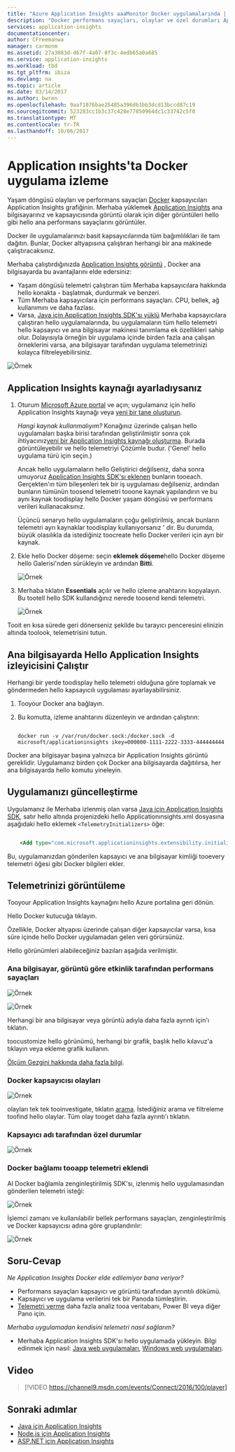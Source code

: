 ```yaml
---
title: "Azure Application Insights aaaMonitor Docker uygulamalarında | Microsoft Docs"
description: "Docker performans sayaçları, olaylar ve özel durumları Application Insights üzerinde hello telemetri kapsayıcılı hello uygulamalardan birlikte görüntülenebilir."
services: application-insights
documentationcenter: 
author: CFreemanwa
manager: carmonm
ms.assetid: 27a3083d-d67f-4a07-8f3c-4edb65a0a685
ms.service: application-insights
ms.workload: tbd
ms.tgt_pltfrm: ibiza
ms.devlang: na
ms.topic: article
ms.date: 03/14/2017
ms.author: bwren
ms.openlocfilehash: 9aaf1076bae25485a396db1bb3dcd13bccd87c19
ms.sourcegitcommit: 523283cc1b3c37c428e77850964dc1c33742c5f0
ms.translationtype: MT
ms.contentlocale: tr-TR
ms.lasthandoff: 10/06/2017
---
```

# <a name="monitor-docker-applications-in-application-insights"></a>Application ınsights'ta Docker uygulama izleme
Yaşam döngüsü olayları ve performans sayaçları [Docker](https://www.docker.com/) kapsayıcıları Application Insights grafiğinin. Merhaba yüklemek [Application Insights](app-insights-overview.md) ana bilgisayarınız ve kapsayıcısında görüntü olarak için diğer görüntüleri hello gibi hello ana performans sayaçlarını görüntüler.

Docker ile uygulamalarınızı basit kapsayıcılarında tüm bağımlılıkları ile tam dağıtın. Bunlar, Docker altyapısına çalıştıran herhangi bir ana makinede çalıştıracaksınız.

Merhaba çalıştırdığınızda [Application Insights görüntü](https://hub.docker.com/r/microsoft/applicationinsights/) , Docker ana bilgisayarda bu avantajlarını elde edersiniz:

* Yaşam döngüsü telemetri çalıştıran tüm Merhaba kapsayıcılara hakkında hello konakta - başlatmak, durdurmak ve benzeri.
* Tüm Merhaba kapsayıcılara için performans sayaçları. CPU, bellek, ağ kullanımını ve daha fazlası.
* Varsa, [Java için Application Insights SDK'sı yüklü](app-insights-java-live.md) Merhaba kapsayıcılara çalıştıran hello uygulamalarında, bu uygulamaların tüm hello telemetri hello kapsayıcı ve ana bilgisayar makinesi tanımlama ek özellikleri sahip olur. Dolayısıyla örneğin bir uygulama içinde birden fazla ana çalışan örneklerini varsa, ana bilgisayar tarafından uygulama telemetrinizi kolayca filtreleyebilirsiniz.

![Örnek](./media/app-insights-docker/00.png)

## <a name="set-up-your-application-insights-resource"></a>Application Insights kaynağı ayarladıysanız
1. Oturum [Microsoft Azure portal](https://azure.com) ve açın; uygulamanız için hello Application Insights kaynağı veya [yeni bir tane oluşturun](app-insights-create-new-resource.md). 
   
    *Hangi kaynak kullanmalıyım?* Konağınız üzerinde çalışan hello uygulamaları başka birisi tarafından geliştirilmiştir sonra çok ihtiyacınız[yeni bir Application Insights kaynağı oluşturma](app-insights-create-new-resource.md). Burada görüntüleyebilir ve hello telemetriyi Çözümle budur. ('Genel' hello uygulama türü için seçin.)
   
    Ancak hello uygulamaların hello Geliştirici değilseniz, daha sonra umuyoruz [Application Insights SDK'sı eklenen](app-insights-java-live.md) bunların tooeach. Gerçekten'ın tüm bileşenleri tek bir iş uygulaması değilseniz, ardından bunların tümünün toosend telemetri tooone kaynak yapılandırın ve bu aynı kaynak toodisplay hello Docker yaşam döngüsü ve performans verileri kullanacaksınız. 
   
    Üçüncü senaryo hello uygulamaların çoğu geliştirilmiş, ancak bunların telemetri ayrı kaynaklar toodisplay kullanıyorsanız ' dir. Bu durumda, büyük olasılıkla da istediğiniz toocreate hello Docker verileri için ayrı bir kaynak. 
2. Ekle hello Docker döşeme: seçin **eklemek döşeme**hello Docker döşeme hello Galerisi'nden sürükleyin ve ardından **Bitti**. 
   
    ![Örnek](./media/app-insights-docker/03.png)
3. Merhaba tıklatın **Essentials** açılır ve hello izleme anahtarını kopyalayın. Bu tootell hello SDK kullandığınız nerede toosend kendi telemetri.

    ![Örnek](./media/app-insights-docker/02-props.png)

Tooit en kısa sürede geri dönerseniz şekilde bu tarayıcı penceresini elinizin altında toolook, telemetrisini tutun.

## <a name="run-hello-application-insights-monitor-on-your-host"></a>Ana bilgisayarda Hello Application Insights izleyicisini Çalıştır
Herhangi bir yerde toodisplay hello telemetri olduğuna göre toplamak ve göndermeden hello kapsayıcılı uygulaması ayarlayabilirsiniz.

1. Tooyour Docker ana bağlayın. 
2. Bu komutta, izleme anahtarını düzenleyin ve ardından çalıştırın:
   
   ```
   
   docker run -v /var/run/docker.sock:/docker.sock -d microsoft/applicationinsights ikey=000000-1111-2222-3333-444444444
   ```

Docker ana bilgisayar başına yalnızca bir Application Insights görüntü gereklidir. Uygulamanız birden çok Docker ana bilgisayarda dağıtılırsa, her ana bilgisayarda hello komutu yineleyin.

## <a name="update-your-app"></a>Uygulamanızı güncelleştirme
Uygulamanız ile Merhaba izlenmiş olan varsa [Java için Application Insights SDK](app-insights-java-get-started.md), satır hello altında projenizdeki hello Applicationınsights.xml dosyasına aşağıdaki hello eklemek `<TelemetryInitializers>` öğe:

```xml

    <Add type="com.microsoft.applicationinsights.extensibility.initializer.docker.DockerContextInitializer"/> 
```

Bu, uygulamanızdan gönderilen kapsayıcı ve ana bilgisayar kimliği tooevery telemetri öğesi gibi Docker bilgileri ekler.

## <a name="view-your-telemetry"></a>Telemetrinizi görüntüleme
Tooyour Application Insights kaynağını hello Azure portalına geri dönün.

Hello Docker kutucuğa tıklayın.

Özellikle, Docker altyapısı üzerinde çalışan diğer kapsayıcılar varsa, kısa süre içinde hello Docker uygulamadan gelen veri görürsünüz.

Hello görünümleri alabileceğiniz bazıları aşağıda verilmiştir.

### <a name="perf-counters-by-host-activity-by-image"></a>Ana bilgisayar, görüntü göre etkinlik tarafından performans sayaçları
![Örnek](./media/app-insights-docker/10.png)

![Örnek](./media/app-insights-docker/11.png)

Herhangi bir ana bilgisayar veya görüntü adıyla daha fazla ayrıntı için'ı tıklatın.

toocustomize hello görünümü, herhangi bir grafik, başlık hello kılavuz'a tıklayın veya ekleme grafik kullanın. 

[Ölçüm Gezgini hakkında daha fazla bilgi](app-insights-metrics-explorer.md).

### <a name="docker-container-events"></a>Docker kapsayıcısı olayları
![Örnek](./media/app-insights-docker/13.png)

olayları tek tek tooinvestigate, tıklatın [arama](app-insights-diagnostic-search.md). İstediğiniz arama ve filtreleme toofind hello olaylar. Tüm olay tooget daha fazla ayrıntı'ı tıklatın.

### <a name="exceptions-by-container-name"></a>Kapsayıcı adı tarafından özel durumlar
![Örnek](./media/app-insights-docker/14.png)

### <a name="docker-context-added-tooapp-telemetry"></a>Docker bağlamı tooapp telemetri eklendi
AI Docker bağlamla zenginleştirilmiş SDK'sı, izlenmiş hello uygulamasından gönderilen telemetri isteği:

![Örnek](./media/app-insights-docker/16.png)

İşlemci zamanı ve kullanılabilir bellek performans sayaçları, zenginleştirilmiş ve Docker kapsayıcısı adına göre gruplandırılır:

![Örnek](./media/app-insights-docker/15.png)

## <a name="q--a"></a>Soru-Cevap
*Ne Application Insights Docker elde edilemiyor bana veriyor?*

* Performans sayaçları kapsayıcı ve görüntü tarafından ayrıntılı dökümü.
* Kapsayıcı ve uygulama verilerini tek bir Panoda tümleştirin.
* [Telemetri verme](app-insights-export-telemetry.md) daha fazla analiz tooa veritabanı, Power BI veya diğer Pano için.

*Merhaba uygulamadan kendisini telemetri nasıl sağlarım?*

* Merhaba Application Insights SDK'sı hello uygulamada yükleyin. Bilgi edinmek için nasıl: [Java web uygulamaları](app-insights-java-get-started.md), [Windows web uygulamaları](app-insights-asp-net.md).

## <a name="video"></a>Video

> [!VIDEO https://channel9.msdn.com/events/Connect/2016/100/player]

## <a name="next-steps"></a>Sonraki adımlar

* [Java için Application Insights](app-insights-java-get-started.md)
* [Node.js için Application Insights](app-insights-nodejs.md)
* [ASP.NET için Application Insights](app-insights-asp-net.md)
